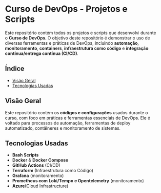# Curso de DevOps - Projetos e Scripts

Este repositório contém todos os projetos e scripts que desenvolvi durante o **Curso de DevOps**. O objetivo deste repositório é demonstrar o uso de diversas ferramentas e práticas de DevOps, incluindo **automação**, **monitoramento**, **containers**, **infraestrutura como código** e **integração contínua/entrega contínua (CI/CD)**.

## Índice

- [Visão Geral](#visão-geral)
- [Tecnologias Usadas](#tecnologias-usadas)

## Visão Geral

Este repositório contém os **códigos e configurações** usados durante o curso, com foco em práticas e ferramentas essenciais de DevOps. Ele é voltado para processos de automaçâo, ferramentas de deploy automatizado, contâineres e monitoramento de sistemas.

## Tecnologias Usadas

- **Bash Scripts**
- **Docker** & **Docker Compose**
- **GitHub Actions** (CI/CD)
- **Terraform** (Infraestrutura como Código)
- **Grafana** (monitoramento)
- **Prometheus com Loki/Tempo e Opentelemetry** (monitoramento)
- **Azure**(Cloud Infrastructure)


